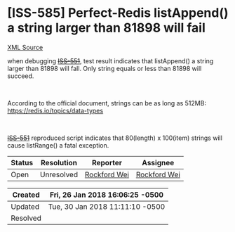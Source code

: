 # [ISS-585] Perfect-Redis listAppend() a string larger than 81898 will fail

[XML Source](../xml/ISS-585.xml)
<p><p>when debugging <del><a href="http://jira.perfect.org:8080/browse/ISS-551" title="Perfect-Redis:  Large bulk string responses blow up with a bad access exception" class="issue-link" data-issue-key="ISS-551"><del>ISS-551</del></a></del>, test result indicates that listAppend() a string larger than 81898 will fall. Only string equals or less than 81898 will succeed.</p>

<p> </p>

<p>According to the official document, strings can be as long as 512MB:<br/>
<a href="https://redis.io/topics/data-types" class="external-link" rel="nofollow">https://redis.io/topics/data-types</a></p>

<p> </p>

<p><del><a href="http://jira.perfect.org:8080/browse/ISS-551" title="Perfect-Redis:  Large bulk string responses blow up with a bad access exception" class="issue-link" data-issue-key="ISS-551"><del>ISS-551</del></a></del> reproduced script indicates that 80(length) x 100(item) strings will cause listRange() a fatal exception. </p></p>





Status|Resolution|Reporter|Assignee
------|----------|--------|--------
Open|Unresolved|[Rockford Wei](rocky)|[Rockford Wei]($rocky)





Created|Fri, 26 Jan 2018 16:06:25 -0500
-------|--------------
Updated|Tue, 30 Jan 2018 11:11:10 -0500
Resolved|





